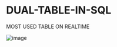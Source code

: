 # DUAL-TABLE-IN-SQL
MOST USED TABLE ON REALTIME

![image](https://user-images.githubusercontent.com/20369800/155325475-17d5d592-8bc1-4d88-a623-842b39bd4d44.png)
